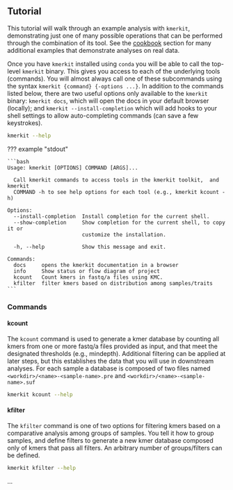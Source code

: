 


## Tutorial
This tutorial will walk through an example analysis with `kmerkit`, 
demonstrating just one of many possible operations that can be performed
through the combination of its tool. See the [cookbook](#cookcook)
section for many additional examples that demonstrate analyses on real 
data.

Once you have `kmerkit` installed using `conda` you will be able to call 
the top-level `kmerkit` binary. This gives you access to each of the 
underlying tools (commands). You will almost always call one of these 
subcommands using the syntax `kmerkit {command} {-options ...}`. In
addition to the commands listed below, there are two useful options only
available to the `kmerkit` binary: `kmerkit docs`, which will open the docs
in your default browser (locally); and `kmerkit --install-completion` which
will add hooks to your shell settings to allow auto-completing commands 
(can save a few keystrokes).

```bash
kmerkit --help
```

??? example "stdout"

	```bash
	Usage: kmerkit [OPTIONS] COMMAND [ARGS]...

	  Call kmerkit commands to access tools in the kmerkit toolkit,  and kmerkit
	  COMMAND -h to see help options for each tool (e.g., kmerkit kcount -h)

	Options:
	  --install-completion  Install completion for the current shell.
	  --show-completion     Show completion for the current shell, to copy it or
	                        customize the installation.

	  -h, --help            Show this message and exit.

	Commands:
	  docs     opens the kmerkit documentation in a browser
	  info     Show status or flow diagram of project
	  kcount   Count kmers in fastq/a files using KMC.
	  kfilter  filter kmers based on distribution among samples/traits
	```


### Commands

#### kcount
The `kcount` command is used to generate a kmer database by counting all kmers
from one or more fastq/a files provided as input, and that meet the designated
thresholds (e.g., mindepth). Additional filtering can be applied at later steps,
but this establishes the data that you will use in downstream analyses. For 
each sample a database is composed of two files named 
`<workdir>/<name>-<sample-name>.pre` and `<workdir>/<name>-<sample-name>.suf`

```bash
kmerkit kcount --help
```

#### kfilter
The `kfilter` command is one of two options for filtering kmers based on a
comparative analysis among groups of samples. You tell it how to group 
samples, and define filters to generate a new kmer database composed only of
kmers that pass all filters. An arbitrary number of groups/filters can be
defined.

```bash
kmerkit kfilter --help
```
...
